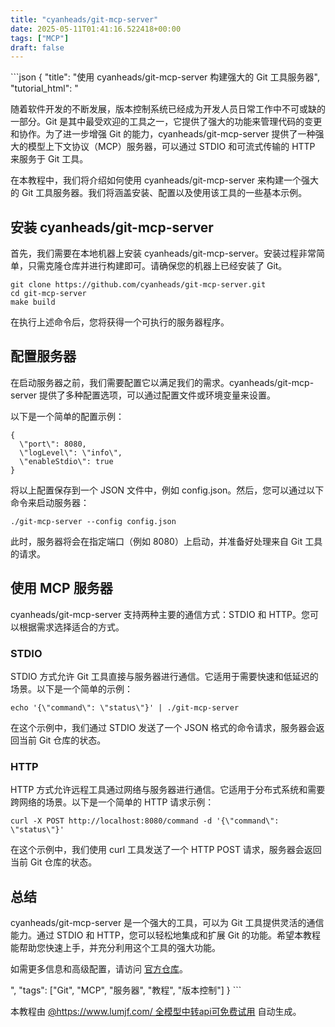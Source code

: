 ```yaml
---
title: "cyanheads/git-mcp-server"
date: 2025-05-11T01:41:16.522418+00:00
tags: ["MCP"]
draft: false
---
```


<p>```json
{
  "title": "使用 cyanheads/git-mcp-server 构建强大的 Git 工具服务器",
  "tutorial_html": "<p>随着软件开发的不断发展，版本控制系统已经成为开发人员日常工作中不可或缺的一部分。Git 是其中最受欢迎的工具之一，它提供了强大的功能来管理代码的变更和协作。为了进一步增强 Git 的能力，cyanheads/git-mcp-server 提供了一种强大的模型上下文协议（MCP）服务器，可以通过 STDIO 和可流式传输的 HTTP 来服务于 Git 工具。</p><p>在本教程中，我们将介绍如何使用 cyanheads/git-mcp-server 来构建一个强大的 Git 工具服务器。我们将涵盖安装、配置以及使用该工具的一些基本示例。</p><h2>安装 cyanheads/git-mcp-server</h2><p>首先，我们需要在本地机器上安装 cyanheads/git-mcp-server。安装过程非常简单，只需克隆仓库并进行构建即可。请确保您的机器上已经安装了 Git。</p><pre><code>git clone https://github.com/cyanheads/git-mcp-server.git<br>cd git-mcp-server<br>make build</code></pre><p>在执行上述命令后，您将获得一个可执行的服务器程序。</p><h2>配置服务器</h2><p>在启动服务器之前，我们需要配置它以满足我们的需求。cyanheads/git-mcp-server 提供了多种配置选项，可以通过配置文件或环境变量来设置。</p><p>以下是一个简单的配置示例：</p><pre><code>{<br>  \"port\": 8080,<br>  \"logLevel\": \"info\",<br>  \"enableStdio\": true<br>}</code></pre><p>将以上配置保存到一个 JSON 文件中，例如 config.json。然后，您可以通过以下命令来启动服务器：</p><pre><code>./git-mcp-server --config config.json</code></pre><p>此时，服务器将会在指定端口（例如 8080）上启动，并准备好处理来自 Git 工具的请求。</p><h2>使用 MCP 服务器</h2><p>cyanheads/git-mcp-server 支持两种主要的通信方式：STDIO 和 HTTP。您可以根据需求选择适合的方式。</p><h3>STDIO</h3><p>STDIO 方式允许 Git 工具直接与服务器进行通信。它适用于需要快速和低延迟的场景。以下是一个简单的示例：</p><pre><code>echo '{\"command\": \"status\"}' | ./git-mcp-server</code></pre><p>在这个示例中，我们通过 STDIO 发送了一个 JSON 格式的命令请求，服务器会返回当前 Git 仓库的状态。</p><h3>HTTP</h3><p>HTTP 方式允许远程工具通过网络与服务器进行通信。它适用于分布式系统和需要跨网络的场景。以下是一个简单的 HTTP 请求示例：</p><pre><code>curl -X POST http://localhost:8080/command -d '{\"command\": \"status\"}'</code></pre><p>在这个示例中，我们使用 curl 工具发送了一个 HTTP POST 请求，服务器会返回当前 Git 仓库的状态。</p><h2>总结</h2><p>cyanheads/git-mcp-server 是一个强大的工具，可以为 Git 工具提供灵活的通信能力。通过 STDIO 和 HTTP，您可以轻松地集成和扩展 Git 的功能。希望本教程能帮助您快速上手，并充分利用这个工具的强大功能。</p><p>如需更多信息和高级配置，请访问 <a href=\"https://github.com/cyanheads/git-mcp-server\">官方仓库</a>。</p>",
  "tags": ["Git", "MCP", "服务器", "教程", "版本控制"]
}
```</p><p>本教程由 <a href="https://www.lumjf.com/" target="_blank">@https://www.lumjf.com/ 全模型中转api可免费试用</a> 自动生成。</p>